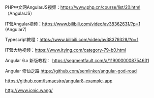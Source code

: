 PHP中文网AngularJS视频：https://www.php.cn/course/list/20.html  （AngularJS）

IT营Angular视频：https://www.bilibili.com/video/av38362631/?p=1  (Angular7)

Typescript教程：https://www.bilibili.com/video/av38379328/?p=1

IT营大地视频：https://www.itying.com/category-79-b0.html

Angular 6.x 新版教程：	https://segmentfault.com/a/1190000008754631

Angular 修仙之路 https://github.com/semlinker/angular-god-road

https://github.com/Ismaestro/angular8-example-app

http://www.ionic.wang/
